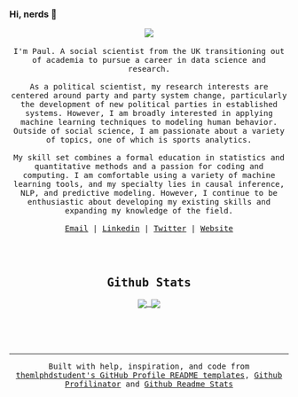 ### Hi, nerds 👋

<p style="text-align:center">
<img src="https://img.icons8.com/color/96/000000/github-2.png"/>
  <br><br>
  <samp>
I'm Paul. A social scientist from the UK transitioning out of academia to pursue a career in data science and research.
</br></br>
As a political scientist, my research interests are centered around party and party system change, particularly the development of new political parties in established systems. However, I am broadly interested in applying machine learning techniques to modeling human behavior. Outside of social science, I am passionate about a variety of topics, one of which is sports analytics.
</br></br>
My skill set combines a formal education in statistics and quantitative methods and a passion for coding and computing. I am comfortable using a variety of machine learning tools, and my specialty lies in causal inference, NLP, and predictive modeling. However, I continue to be enthusiastic about developing my existing skills and expanding my knowledge of the field.

<samp>
<br><br>
<a href="mailto:paul@paulrjohnson.net">Email</a> | <a href="https://www.linkedin.com/in/paulj1989/">Linkedin</a> | <a href="https://twitter.com/paul_johnson89">Twitter</a> | <a href="https://paulrjohnson.net">Website</a>
</p>

<br/>
<br/>

<samp>
<div style="text-align:center">

## Github Stats

<a href="https://github.com/paulj1989">
  <img align="center" src="https://github-stats-51zyiojh0.vercel.app/api?username=paulj1989&show_icons=true&theme=gotham&bg_color=00000000&hide_border=true&count_private=true" />
</a>
<a href="https://github.com/paulj1989">
  <img align="center" src="https://github-stats-51zyiojh0.vercel.app/api/top-langs/?username=Paulj1989&&theme=gotham&bg_color=00000000&hide_border=true&height=10px&layout=compact" />
</a>
</div>
</samp>

<br/>
<br/>
<br/>
<br/>

<samp>

----
<div align="center">Built with help, inspiration, and code from <a href="https://github.com/themlphdstudent/awesome-github-profile-readme-templates">themlphdstudent's GitHub Profile README templates</a>, <a href="https://profilinator.rishav.dev/" target="_blank">Github Profilinator</a> and <a href="https://github.com/anuraghazra/github-readme-stats" target="_blank">Github Readme Stats</a></div>
</samp>
